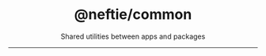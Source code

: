 <h1 align="center">@neftie/common</h1>
<p align="center">Shared utilities between apps and packages</p>

---
